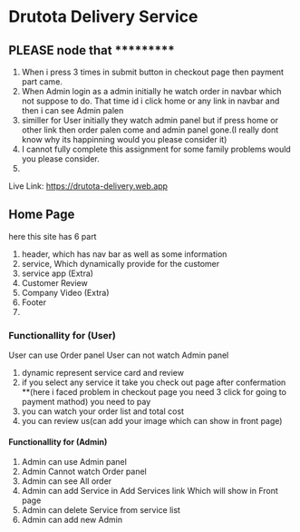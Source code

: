 # Drutota Delivery Service
## PLEASE node that *********
1. When i press 3 times in submit button in checkout page then payment part came.
2. When Admin login as a admin initially he watch order in navbar which not suppose to do. That time id i click home or any link in navbar and then i can see Admin palen
3. similler for User initially they watch admin panel but if press home or other link then order palen come and admin panel gone.(I really dont know why its happinning would you please consider it)
4. I cannot fully complete this assignment for some family problems would you please consider.
5. 
Live Link: https://drutota-delivery.web.app

## Home Page
here this site has 6 part 
1. header, which has nav bar as well as some information
2. service, Which dynamically provide for the customer
3. service app (Extra)
4. Customer Review
5. Company Video (Extra)
6. Footer
7. 
### Functionallity for (User)
User can use Order panel
User can not watch Admin panel
1. dynamic represent service card and review
2. if you select any service it take you check out page after confermation **(here i faced problem in checkout page you need 3 click for going to payment mathod) you need to pay 
3. you can watch your order list and total cost
4. you can review us(can add your image which can show in front page)

#### Functionallity for (Admin)
1. Admin can use Admin panel
2. Admin Cannot watch Order panel
3. Admin can see All order 
4. Admin can add Service in Add Services link Which will show in Front page 
5. Admin can delete Service from service list
6. Admin can add new Admin


